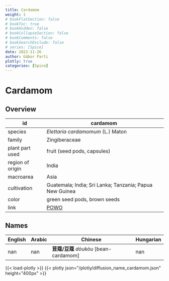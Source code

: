 ```yaml
---
title: Cardamom
weight: 1
# bookFlatSection: false
# bookToc: true
# bookHidden: false
# bookCollapseSection: false
# bookComments: false
# bookSearchExclude: false
# series: [Spice]
date: 2022-11-26
author: Gábor Parti
plotly: true
categories: [Spice]
---
```


# Cardamom

## Overview

|       id       |                        cardamom                       |
|----------------|-------------------------------------------------------|
|     species    |           *Elettaria cardamomum* (L.) Maton           |
|     family     |                     Zingiberaceae                     |
| plant part used|              fruit (seed pods, capsules)              |
|region of origin|                         India                         |
|    macroarea   |                          Asia                         |
|   cultivation  |Guatemala; India; Sri Lanka; Tanzania; Papua New Guinea|
|      color     |              green seed pods, brown seeds             |
|      link      |  [POWO](https://powo.science.kew.org/taxon/796556-1)  |

## Names

|English|Arabic|              Chinese             |Hungarian|
|-------|------|----------------------------------|---------|
|  nan  |  nan |**荳蔻/豆蔻** *dòukòu* [bean-cardamom]|   nan   |

{{< load-plotly >}}
{{< plotly json="/plotly/diffusion_name_cardamom.json" height="400px" >}}